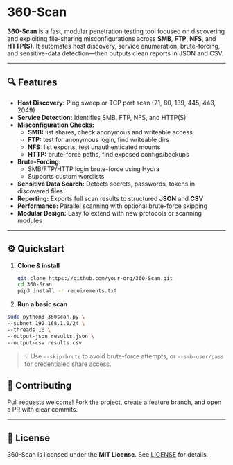 # 360-Scan

**360-Scan** is a fast, modular penetration testing tool focused on discovering and exploiting file-sharing misconfigurations across **SMB**, **FTP**, **NFS**, and **HTTP(S)**. It automates host discovery, service enumeration, brute-forcing, and sensitive-data detection—then outputs clean reports in JSON and CSV.

---

## 🔍 Features

- **Host Discovery:** Ping sweep or TCP port scan (21, 80, 139, 445, 443, 2049)  
- **Service Detection:** Identifies SMB, FTP, NFS, and HTTP(S)  
- **Misconfiguration Checks:**  
  - **SMB:** list shares, check anonymous and writeable access  
  - **FTP:** test for anonymous login, find writeable dirs  
  - **NFS:** list exports, test unauthenticated mounts  
  - **HTTP:** brute-force paths, find exposed configs/backups  
- **Brute-Forcing:**  
  - SMB/FTP/HTTP login brute-force using Hydra  
  - Supports custom wordlists  
- **Sensitive Data Search:** Detects secrets, passwords, tokens in discovered files  
- **Reporting:** Exports full scan results to structured **JSON** and **CSV**  
- **Performance:** Parallel scanning with optional brute-force skipping  
- **Modular Design:** Easy to extend with new protocols or scanning modules  

---

## ⚙️ Quickstart

1. **Clone & install**  
   ```bash
   git clone https://github.com/your-org/360-Scan.git
   cd 360-Scan
   pip3 install -r requirements.txt

2.  **Run a basic scan**
   ```bash
   sudo python3 360scan.py \
  --subnet 192.168.1.0/24 \
  --threads 10 \
  --output-json results.json \
  --output-csv results.csv
```


> 💡 Use `--skip-brute` to avoid brute-force attempts, or `--smb-user/pass` for credentialed share access.

## 🤝 Contributing

Pull requests welcome! Fork the project, create a feature branch, and open a PR with clear commits.

---

## 📄 License

360-Scan is licensed under the **MIT License**. See [LICENSE](LICENSE) for details.
